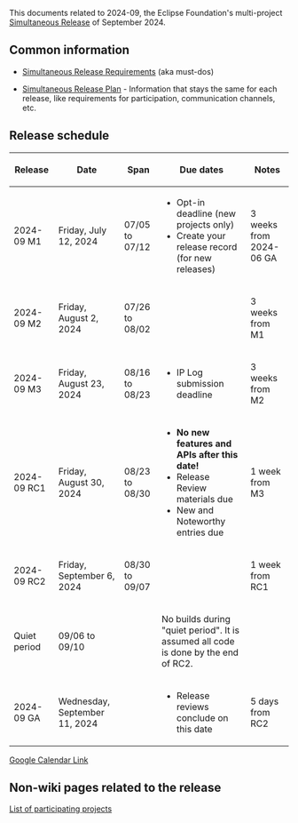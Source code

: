 This documents related to 2024-09, the Eclipse Foundation's
multi-project [Simultaneous Release](../Simultaneous_Release.md) of
September 2024.

## Common information

-   [Simultaneous Release
    Requirements](Simultaneous_Release_Requirements.md)
    (aka must-dos)

<!-- -->

-   [Simultaneous Release
    Plan](Simultaneous_Release_Plan.md) - Information
    that stays the same for each release, like requirements for
    participation, communication channels, etc.

## Release schedule

<table>
<thead>
<tr class="header">
<th><p>Release</p></th>
<th><p>Date</p></th>
<th><p>Span</p></th>
<th><p>Due dates</p></th>
<th><p>Notes</p></th>
</tr>
</thead>
<tbody>
<tr class="odd">
<td><p>2024-09 M1</p></td>
<td><p>Friday, July 12, 2024</p></td>
<td><p>07/05 to 07/12</p></td>
<td><ul>
<li>Opt-in deadline (new projects only)</li>
<li>Create your release record (for new releases)</li>
</ul></td>
<td><p>3 weeks from 2024-06 GA</p></td>
</tr>
<tr class="even">
<td><p>2024-09 M2</p></td>
<td><p>Friday, August 2, 2024</p></td>
<td><p>07/26 to 08/02</p></td>
<td></td>
<td><p>3 weeks from M1</p></td>
</tr>
<tr class="odd">
<td><p>2024-09 M3</p></td>
<td><p>Friday, August 23, 2024</p></td>
<td><p>08/16 to 08/23</p></td>
<td><ul>
<li>IP Log submission deadline</li>
</ul></td>
<td><p>3 weeks from M2</p></td>
</tr>
<tr class="even">
<td><p>2024-09 RC1</p></td>
<td><p>Friday, August 30, 2024</p></td>
<td><p>08/23 to 08/30</p></td>
<td><ul>
<li><strong>No new features and APIs after this date!</strong></li>
<li>Release Review materials due</li>
<li>New and Noteworthy entries due</li>
</ul></td>
<td><p>1 week from M3</p></td>
</tr>
<tr class="odd">
<td><p>2024-09 RC2</p></td>
<td><p>Friday, September 6, 2024</p></td>
<td><p>08/30 to 09/07</p></td>
<td></td>
<td><p>1 week from RC1</p></td>
</tr>
<tr class="even">
<td><p>Quiet period</p></td>
<td><p>09/06 to 09/10</p></td>
<td></td>
<td><p>No builds during "quiet period". It is assumed all code is done
by the end of RC2.</p></td>
<td></td>
</tr>
<tr class="odd">
<td><p>2024-09 GA</p></td>
<td><p>Wednesday, September 11, 2024</p></td>
<td></td>
<td><ul>
<li>Release reviews conclude on this date</li>
</ul></td>
<td><p>5 days from RC2</p></td>
</tr>
</tbody>
</table>

<!-- googlecalendar width="600" height="400" title="Planning Council Calendar">gchs7nm4nvpm837469ddj9tjlk@group.calendar.google.com&dates=20240901%2F20240930</googlecalendar -->
[Google Calendar Link](https://calendar.google.com/calendar/embed?src=gchs7nm4nvpm837469ddj9tjlk@group.calendar.google.com&dates=20240901%2F20240630&hl=en&mode=AGENDA)

## Non-wiki pages related to the release

[List of participating
projects](https://projects.eclipse.org/releases/2024-09)

